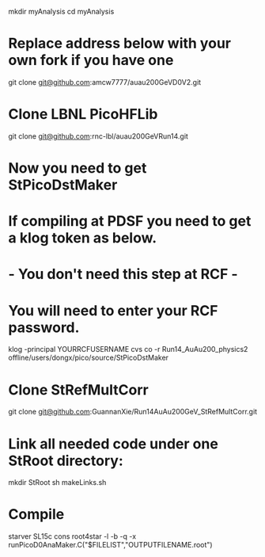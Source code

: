 mkdir myAnalysis
cd myAnalysis

# Replace address below with your own fork if you have one
git clone git@github.com:amcw7777/auau200GeVD0V2.git

# Clone LBNL PicoHFLib
git clone git@github.com:rnc-lbl/auau200GeVRun14.git

# Now you need to get StPicoDstMaker
# If compiling at PDSF you need to get a klog token as below.
# - You don't need this step at RCF - 
# You will need to enter your RCF password.
klog -principal YOURRCFUSERNAME
cvs co -r Run14_AuAu200_physics2 offline/users/dongx/pico/source/StPicoDstMaker

# Clone StRefMultCorr
git clone git@github.com:GuannanXie/Run14AuAu200GeV_StRefMultCorr.git

# Link all needed code under one StRoot directory:
mkdir StRoot
sh makeLinks.sh

# Compile
starver SL15c
cons
root4star -l -b -q -x runPicoD0AnaMaker.C\(\"$FILELIST\",\"OUTPUTFILENAME.root\"\)
